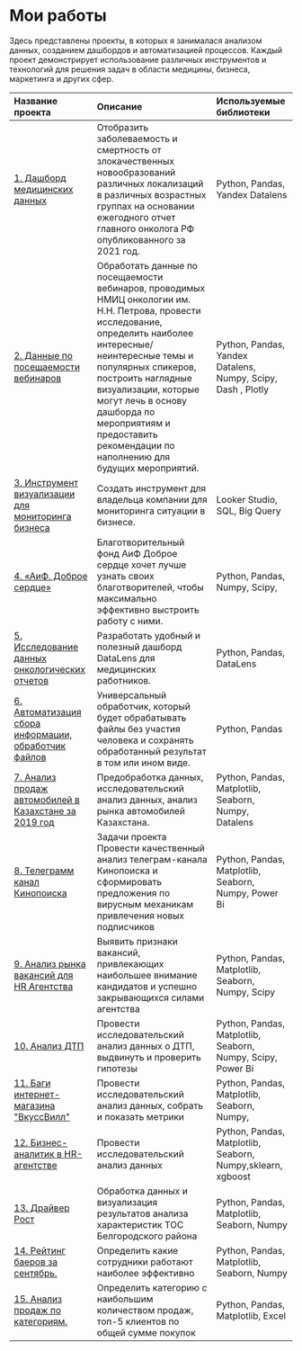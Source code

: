 # Мои работы
Здесь представлены проекты, в которых я занималася анализом данных, созданием дашбордов и автоматизацией процессов. 
Каждый проект демонстрирует использование различных инструментов и технологий для решения задач в области медицины, бизнеса, маркетинга и других сфер.

| Название проекта | Описание |Используемые библиотеки|
| :-------------------- | :--------------------- |:---------------------------|
| [1. Дашборд медицинских данных](https://github.com/GusevaAnna/Portfolio1/blob/main/1/README.md) | Отобразить заболеваемость и смертность от злокачественных новообразований различных локализаций в различных возрастных группах на основании ежегодного отчет главного онколога РФ опубликованного за 2021 год.|Python, Pandas, Yandex Datalens|
| [2. Данные по посещаемости вебинаров](_) | Обработать данные по посещаемости вебинаров, проводимых НМИЦ онкологии им. Н.Н. Петрова, провести исследование, определить наиболее интересные/неинтересные темы и популярных спикеров, построить наглядные визуализации, которые могут лечь в основу дашборда по мероприятиям и предоставить рекомендации по наполнению для будущих мероприятий.|Python, Pandas, Yandex Datalens, Numpy, Scipy, Dash , Plotly|
| [3. Инструмент визуализации для мониторинга бизнеса](https://github.com/GusevaAnna/Portfolio1/tree/main/3) | Создать инструмент для владельца компании для мониторинга ситуации в бизнесе. |Looker Studio, SQL, Big Query|
| [4. «АиФ. Доброе сердце»](https://github.com/GusevaAnna/Works/tree/main/4) | Благотворительный фонд АиФ Доброе сердце хочет лучше узнать своих благотворителей, чтобы максимально эффективно выстроить работу с ними. |Python, Pandas, Numpy, Scipy,|
| [5. Исследование данных онкологических отчетов](https://datalens.yandex.ru/zk8u30xxnzqco-issledovanie-dannyh-onkologicheskih-otchetov-guseva-an) | Разработать удобный и полезный дашборд DataLens для медицинских работников. |Python, Pandas, DataLens|
| [6. Автоматизация сбора информации, обработчик файлов](https://github.com/GusevaAnna/Works/tree/main/6) | Универсальный обработчик, который будет обрабатывать файлы без участия человека и сохранять обработанный результат в том или ином виде. |Python, Pandas|
| [7. Анализ продаж автомобилей в Казахстане за 2019 год](https://github.com/GusevaAnna/Works/tree/main/7) | Предобработка данных, исследовательский анализ данных, анализ рынка автомобилей Казахстана. |Python, Pandas, Matplotlib, Seaborn, Numpy, Datalens|
| [8. Телеграмм канал Кинопоиска](https://github.com/GusevaAnna/Works/tree/main/8) | Задачи проекта Провести качественный анализ телеграм-канала Кинопоиска и сформировать предложения по вирусным механикам привлечения новых подписчиков |Python, Pandas, Matplotlib, Seaborn, Numpy, Power Bi|
| [9. Анализ рынка вакансий для HR Агентства](https://github.com/GusevaAnna/Works/tree/main/9) | Выявить признаки вакансий, привлекающих наибольшее внимание кандидатов и успешно закрывающихся силами агентства |Python, Pandas, Matplotlib, Seaborn, Numpy, Scipy|
| [10. Анализ ДТП](https://github.com/GusevaAnna/Projects/tree/main/10) | Провести исследовательский анализ данных о ДТП, выдвинуть и проверить гипотезы |Python, Pandas, Matplotlib, Seaborn, Numpy, Scipy, Power Bi|
| [11. Баги интернет-магазина "ВкуссВилл"](https://github.com/GusevaAnna/Projects/tree/main/11) | Провести исследовательский анализ данных, собрать и показать метрики |Python, Pandas, Matplotlib, Seaborn, Numpy,|
| [12. Бизнес-аналитик в HR-агентстве](https://github.com/GusevaAnna/Projects/tree/main/12) | Провести исследовательский анализ данных |Python, Pandas, Matplotlib, Seaborn, Numpy,sklearn, xgboost|
| [13. Драйвер Рост ](https://github.com/GusevaAnna/Projects/tree/main/13) | Обработка данных и визуализация результатов анализа характеристик ТОС Белгородского района |Python, Pandas, Matplotlib, Seaborn, Numpy |
| [14. Рейтинг баеров за сентябрь.](https://github.com/GusevaAnna/Projects/tree/main/14) | Определить какие сотрудники работают наиболее эффективно |Python, Pandas, Matplotlib, Seaborn, Numpy |
| [15. Анализ продаж по категориям.](https://github.com/GusevaAnna/Projects/tree/main/15) | Определить категорию с наибольшим количеством продаж, топ-5 клиентов по общей сумме покупок |Python, Pandas, Matplotlib, Excel |

